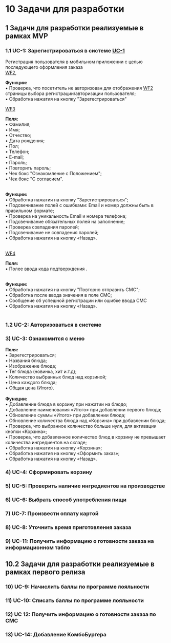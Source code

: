 # 10 Задачи для разработки
## 1 Задачи для разработки реализуемые в рамках MVP
### 1.1 UC-1: Зарегистрироваться в системе [UC-1](10_Tasks_for_developers.md##5221-Зарегистрироваться-в-системе) 
Регистрация пользователя в мобильном приложении с целью последующего оформления заказа<br>
[WF2](8_UI.md#wf2-cтраница-выбора-регистрации/авторизации-пользователя), 

**Функции:<br>**
•	Проверка, что посетитель не авторизован для отображения [WF2](8_UI.md#wf2-cтраница-выбора-регистрации/авторизации-пользователя) страницы выбора регистрации/авторизации пользователя;<br>
•	Обработка нажатия на кнопку "Зарегестрироваться" <br>

[WF3](8_UI.md#wf3-форма-регистрации-пользователя)

**Поля:** <br>
•	Фамилия;<br>
•	Имя;<br>
•	Отчество;<br>
•	Дата рождения;<br>
•	Пол;<br>
•	Телефон;<br>
•	E-mail;<br>
•	Пароль;<br>
•	Повторить пароль;<br>
•	Чек бокс "Ознакомление с Положением";<br>
•	Чек бокс "С согласием".<br><br>

**Функции:<br>**
•	Обработка нажатия на кнопку "Зарегистрироваться";<br>
•	Подсвечивание полей с ошибками:  Email и  номер должны быть в правильном формате;<br>
•	Проверка на уникальность Email и номера телефона;<br>
•	Подсвечивание обязательных полей на заполнение;<br>
•   Проверка совпадения паролей;<br>
•	Подсвечивание не совпадения паролей;<br>
•	Обработка нажатия на кнопку «Назад».<br><br>

[WF4](8_UI.md#WF4-Страница-подтверждения-регистрации-пользователя) 


**Поля:** <br>
•	Полее ввода кода подтверждения .<br><br>

**Функции:<br>**
•	Обработка нажатия на кнопку "Повторно отправить СМС";<br>
•	Обработка после ввода значения в поле СМС;<br>
•	Сообщение об успешной регистрации или ошибке ввода СМС <br>
•	Обработка нажатия на кнопку «Назад».<br><br>


### 1.2 UC-2: Авторизоваться в системе


### 3) UC-3: Ознакомится с меню

**Поля:** <br>
•	Зарегестрироваться;<br>
•	Названия блюда;<br>
•	Изображение блюда;<br>
•	Тег блюда (новинка, хит и.т.д);<br>
•	Количество выбранных блюд над корзиной;<br>
•	Цена каждого блюда;<br>
•	Общая цена (Итого).<br><br>
**Функции:<br>**
•	Добавление блюда в корзину при нажатии на блюдо;<br>
•	Добавление наименования «Итого» при добавлении первого блюда; <br>
•	Обновление суммы «Итого» при добавлении блюда;<br>
•	Обновление количества блюда над «Корзина» при добавлении блюда;<br>
•	Проверка, что выбранное количество больше нуля, для активации кнопки «Корзина»;<br>
•	Проверка, что добавленное количество блюд в корзину не превышает количества ингредиентов на складе;<br>
•	Обработка нажатия на кнопку «Корзина»;<br>
•	Обработка нажатия на кнопку «Оформить заказ»;<br>
•	Обработка нажатия на кнопку «Назад».

### 4) UC-4: Сформировать корзину


### 5) UC-5: Проверить наличие ингредиентов на производстве


### 6) UC-6: Выбрать способ употребления пищи 


### 7) UC-7: Произвести оплату картой



### 8) UC-8: Уточнить время приготовления заказа


### 9) UC-11: Получить информацию о готовности заказа на информационном табло


## 10.2 Задачи для разработки реализуемые в рамках первого релиза 


### 10) UC-9: Начислить баллы по программе лояльности


### 11) UC-10: Списать баллы по программе лояльности


### 12) UC 12: Получить информацию о готовности заказа по СМС


### 13) UC-14: Добавление КомбоБургера
